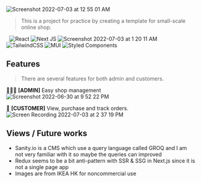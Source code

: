 ![Screenshot 2022-07-03 at 12 55 01 AM](https://user-images.githubusercontent.com/40817247/177009444-409f0934-f83b-4256-b96f-984e41649f4c.png)

> This is a project for practice by creating a template for small-scale online shop.

&nbsp;
![React](https://img.shields.io/badge/react-%2320232a.svg?style=for-the-badge&logo=react&logoColor=%2361DAFB)
![Next JS](https://img.shields.io/badge/Next-black?style=for-the-badge&logo=next.js&logoColor=white)
![Screenshot 2022-07-03 at 1 20 11 AM](https://user-images.githubusercontent.com/40817247/177010237-e0e4c5ad-0611-4459-a35c-f57570458cd8.png)
![TailwindCSS](https://img.shields.io/badge/tailwindcss-%2338B2AC.svg?style=for-the-badge&logo=tailwind-css&logoColor=white)
![MUI](https://img.shields.io/badge/MUI-%230081CB.svg?style=for-the-badge&logo=mui&logoColor=white)
![Styled Components](https://img.shields.io/badge/styled--components-DB7093?style=for-the-badge&logo=styled-components&logoColor=white)

## Features
> There are several features for both admin and customers.

👨🏻‍💻 **[ADMIN]** Easy shop management
![Screenshot 2022-06-30 at 9 52 22 PM](https://user-images.githubusercontent.com/40817247/177028037-f825f75e-7cfa-45cb-a55e-3786eeaf3dfc.png)

🛒 **[CUSTOMER]** View, purchase and track orders.
![Screen Recording 2022-07-03 at 2 37 19 PM](https://user-images.githubusercontent.com/40817247/177028574-d6b21b51-f61c-4cc7-a982-a999c4c9b5f6.gif)

## Views / Future works
- Sanity.io is a CMS which use a query language called GROQ and I am not very familiar with it so maybe the queries can improved
- Redux seems to be a bit anti-pattern with SSR & SSG in Next.js since it is not a single page app
- Images are from IKEA HK for noncommercial use
